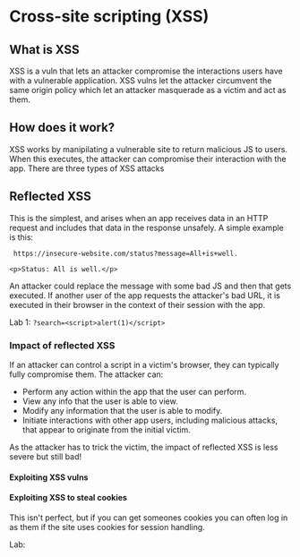# Cross-site scripting (XSS)

## What is XSS

XSS is a vuln that lets an attacker compromise the interactions users have with a vulnerable application. XSS vulns let the attacker circumvent the same origin policy which let an attacker masquerade as a victim and act as them.

## How does it work?

XSS works by manipilating a vulnerable site to return malicious JS to users. When this executes, the attacker can compromise their interaction with the app. There are three types of XSS attacks

## Reflected XSS

This is the simplest, and arises when an app receives data in an HTTP request and includes that data in the response unsafely. A simple example is this:

```
 https://insecure-website.com/status?message=All+is+well.

<p>Status: All is well.</p> 
```

An attacker could replace the message with some bad JS and then that gets executed. If another user of the app requests the attacker's bad URL, it is executed in their browser in the context of their session with the app.

Lab 1: `?search=<script>alert(1)</script>`

### Impact of reflected XSS

If an attacker can control a script in a victim's browser, they can typically fully compromise them. The attacker can:

- Perform any action within the app that the user can perform.
- View any info that the user is able to view.
- Modify any information that the user is able to modify.
- Initiate interactions with other app users, including malicious attacks, that appear to originate from the initial victim.

As the attacker has to trick the victim, the impact of reflected XSS is less severe but still bad!

#### Exploiting XSS vulns

#### Exploiting XSS to steal cookies

This isn't perfect, but if you can get someones cookies you can often log in as them if the site uses cookies for session handling.

Lab: 